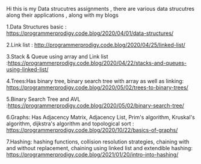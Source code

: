 Hi this is my Data strucutres assignments , there are various data strucutres along their applications , along with my blogs 

1.Data Structures basic : https://programmerprodigy.code.blog/2020/04/01/data-structures/
 
2.Link list : http://programmerprodigy.code.blog/2020/04/25/linked-list/ 

3.Stack & Queue using array and Link list :https://programmerprodigy.code.blog/2020/04/22/stacks-and-queues-using-linked-list/

4.Trees:Has binary tree, binary search tree with array as well as linking: https://programmerprodigy.code.blog/2020/05/02/trees-to-binary-trees/ 

5.Binary Search Tree and AVL :https://programmerprodigy.code.blog/2020/05/02/binary-search-tree/

6.Graphs: Has Adjacency Matrix,  Adjacency List, Prim's algorithm, Kruskal's algorithm, dijkstra's algorithm and topological sort :  https://programmerprodigy.code.blog/2020/10/22/basics-of-graphs/ 

7.Hashing: hashing functions, collision resolution strategies, chaining with and without replacement, chaining using linked list and extendible hashing: 
https://programmerprodigy.code.blog/2021/01/20/intro-into-hashing/
